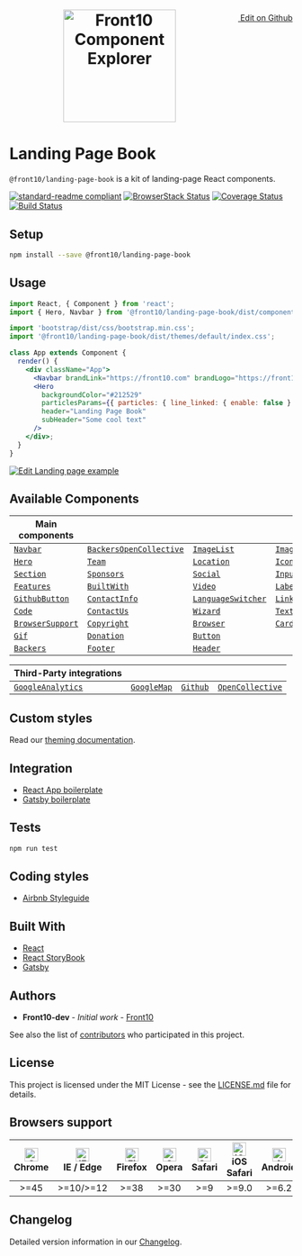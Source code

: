  <a style="float:right; margin-top: 30px;" target="_blank" href="https://github.com/front10/landing-page-book/edit/master/readme.md"> <img width="15px;" src="https://assets-cdn.github.com/images/icons/emoji/unicode/270f.png"/> Edit on Github
</a>

<h1 style="text-align: center;">
    <a href="http://front10.com/">
        <img src="https://github.com/front10/landing-page-book/blob/master/assets/images/logo/logo-frton10.jpg?raw=true" alt="Front10 Component Explorer" width="200">
    </a>
</h1>

# Landing Page Book

`@front10/landing-page-book` is a kit of landing-page React components.

[![standard-readme compliant](https://img.shields.io/badge/standard--readme-OK-green.svg?style=flat-square)](https://github.com/RichardLitt/standard-readme)
[![BrowserStack Status](https://www.browserstack.com/automate/badge.svg?badge_key=RTE2VCtMNjNYRVp2aW9qOG1rQkZraUhPa1plTEp4Q3poSmowSXhNR3Qxaz0tLW1BbzZ6OVYzbjR1NnlJNTJ6b1ZUMFE9PQ==--1b0d9055f474643cca6b099912dfd18bfc361869)](https://www.browserstack.com/automate/public-build/RTE2VCtMNjNYRVp2aW9qOG1rQkZraUhPa1plTEp4Q3poSmowSXhNR3Qxaz0tLW1BbzZ6OVYzbjR1NnlJNTJ6b1ZUMFE9PQ==--1b0d9055f474643cca6b099912dfd18bfc361869)
[![Coverage Status](https://coveralls.io/repos/github/front10/landing-page-book/badge.svg?branch=master)](https://coveralls.io/github/front10/landing-page-book?branch=master)
[![Build Status](https://travis-ci.com/front10/landing-page-book.svg?branch=master)](https://travis-ci.com/front10/landing-page-book)

## Setup

```sh
npm install --save @front10/landing-page-book
```

## Usage

```js
import React, { Component } from 'react';
import { Hero, Navbar } from '@front10/landing-page-book/dist/components';
```

```js
import 'bootstrap/dist/css/bootstrap.min.css';
import '@front10/landing-page-book/dist/themes/default/index.css';
```

```jsx
class App extends Component {
  render() {
    <div className="App">
      <Navbar brandLink="https://front10.com" brandLogo="https://front10.com/img/logos/logo.png" />
      <Hero
        backgroundColor="#212529"
        particlesParams={{ particles: { line_linked: { enable: false } } }}
        header="Landing Page Book"
        subHeader="Some cool text"
      />
    </div>;
  }
}
```

<a target="_blank" href="https://codesandbox.io/s/jp0kzqlj29">
  <img alt="Edit Landing page example" src="https://codesandbox.io/static/img/play-codesandbox.svg">
</a>

## Available Components

| Main components                                                                                            |                                                                                                                          |                                                                                                                |                                                                                              |
| ---------------------------------------------------------------------------------------------------------- | ------------------------------------------------------------------------------------------------------------------------ | -------------------------------------------------------------------------------------------------------------- | -------------------------------------------------------------------------------------------- |
| [`Navbar`](https://github.com/front10/landing-page-book/tree/master/src/components/Navbar)                 | [`BackersOpenCollective`](https://github.com/front10/landing-page-book/tree/master/src/components/BackersOpenCollective) | [`ImageList`](https://github.com/front10/landing-page-book/tree/master/src/components/ImageList)               | [`Image`](https://github.com/front10/landing-page-book/tree/master/src/components/Image)     |
| [`Hero`](https://github.com/front10/landing-page-book/tree/master/src/components/Hero)                     | [`Team`](https://github.com/front10/landing-page-book/tree/master/src/components/Team)                                   | [`Location`](https://github.com/front10/landing-page-book/tree/master/src/components/Location)                 | [`Icon`](https://github.com/front10/landing-page-book/tree/master/src/components/Icon)       |
| [`Section`](https://github.com/front10/landing-page-book/tree/master/src/components/Section)               | [`Sponsors`](https://github.com/front10/landing-page-book/tree/master/src/components/Sponsors)                           | [`Social`](https://github.com/front10/landing-page-book/tree/master/src/components/Social)                     | [`Input`](https://github.com/front10/landing-page-book/tree/master/src/components/Input)     |
| [`Features`](https://github.com/front10/landing-page-book/tree/master/src/components/Features)             | [`BuiltWith`](https://github.com/front10/landing-page-book/tree/master/src/components/BuiltWith)                         | [`Video`](https://github.com/front10/landing-page-book/tree/master/src/components/Video)                       | [`Label`](https://github.com/front10/landing-page-book/tree/master/src/components/Label)     |
| [`GithubButton`](https://github.com/front10/landing-page-book/tree/master/src/components/GithubButton)     | [`ContactInfo`](https://github.com/front10/landing-page-book/tree/master/src/components/ContactInfo)                     | [`LanguageSwitcher`](https://github.com/front10/landing-page-book/tree/master/src/components/LanguageSwitcher) | [`Link`](https://github.com/front10/landing-page-book/tree/master/src/components/Link)       |
| [`Code`](https://github.com/front10/landing-page-book/tree/master/src/components/Code)                     | [`ContactUs`](https://github.com/front10/landing-page-book/tree/master/src/components/ContactUs)                         | [`Wizard`](https://github.com/front10/landing-page-book/tree/master/src/components/Wizard)                     | [`TextBox`](https://github.com/front10/landing-page-book/tree/master/src/components/TextBox) |
| [`BrowserSupport`](https://github.com/front10/landing-page-book/tree/master/src/components/BrowserSupport) | [`Copyright`](https://github.com/front10/landing-page-book/tree/master/src/components/Copyright)                         | [`Browser`](https://github.com/front10/landing-page-book/tree/master/src/components/Browser)                   | [`Card`](https://github.com/front10/landing-page-book/tree/master/src/components/Card)       |
| [`Gif`](https://github.com/front10/landing-page-book/tree/master/src/components/Gif)                       | [`Donation`](https://github.com/front10/landing-page-book/tree/master/src/components/Donation)                           | [`Button`](https://github.com/front10/landing-page-book/tree/master/src/components/Button)                     |
| [`Backers`](https://github.com/front10/landing-page-book/tree/master/src/components/Backers)               | [`Footer`](https://github.com/front10/landing-page-book/tree/master/src/components/Footer)                               | [`Header`](https://github.com/front10/landing-page-book/tree/master/src/components/Header)                     |

| Third-Party integrations                                                                                             |                                                                                                              |                                                                                                  |                                                                                                                                             |
| -------------------------------------------------------------------------------------------------------------------- | ------------------------------------------------------------------------------------------------------------ | ------------------------------------------------------------------------------------------------ | ------------------------------------------------------------------------------------------------------------------------------------------- |
| [`GoogleAnalytics`](https://github.com/front10/landing-page-book/tree/master/src/components/Analytics/Analytics.jsx) | [`GoogleMap`](https://github.com/front10/landing-page-book/tree/master/src/components/Location/Location.jsx) | [`Github`](https://github.com/front10/landing-page-book/tree/master/src/components/GithubButton) | [`OpenCollective`](https://github.com/front10/landing-page-book/tree/master/src/components/BackersOpenCollective/BackersOpenCollective.jsx) |

## Custom styles

Read our [theming documentation](https://github.com/front10/landing-page-book/blob/master/theming.md).

## Integration

- [React App boilerplate](https://github.com/front10/landing-page-create-react-app)
- [Gatsby boilerplate](https://github.com/front10/landing-page-gatsby)

## Tests

```bash
npm run test
```

## Coding styles

- [Airbnb Styleguide](https://github.com/airbnb/javascript/tree/master/react)

## Built With

- [React](https://reactjs.org/)
- [React StoryBook](https://storybook.js.org)
- [Gatsby](https://github.com/front10/landing-page-gatsby)

## Authors

- **Front10-dev** - _Initial work_ - [Front10](http://front10.com/)

See also the list of [contributors](https://github.com/front10/landing-page-book/graphs/contributors) who participated in this project.

## License

This project is licensed under the MIT License - see the [LICENSE.md](https://github.com/front10/landing-page-book/blob/master/LICENSE.md) file for details.

## Browsers support

| <img src="https://cdnjs.cloudflare.com/ajax/libs/browser-logos/45.5.0/archive/chrome_12-48/chrome_12-48_48x48.png" alt="Chrome" width="24px" height="24px" /></br>Chrome | <img src="https://cdnjs.cloudflare.com/ajax/libs/browser-logos/45.5.0/edge/edge_48x48.png" alt="IE / Edge" width="24px" height="24px" /></br>IE / Edge | <img src="https://cdnjs.cloudflare.com/ajax/libs/browser-logos/45.5.0/firefox/firefox_48x48.png" alt="Firefox" width="24px" height="24px" /></br>Firefox | <img src="https://cdnjs.cloudflare.com/ajax/libs/browser-logos/45.5.0/opera/opera_48x48.png" alt="Opera" width="24px" height="24px" /></br>Opera | <img src="https://cdnjs.cloudflare.com/ajax/libs/browser-logos/45.5.0/safari/safari_48x48.png" alt="Safari" width="24px" height="24px" /></br>Safari | <img src="https://cdnjs.cloudflare.com/ajax/libs/browser-logos/45.5.0/safari-ios/safari-ios_48x48.png" alt="iOS Safari" width="24px" height="24px" /></br>iOS Safari | <img src="https://cdnjs.cloudflare.com/ajax/libs/browser-logos/45.5.0/archive/android/android_48x48.png" alt="Android" width="24px" height="24px" /></br>Android |
| :----------------------------------------------------------------------------------------------------------------------------------------------------------------------: | :----------------------------------------------------------------------------------------------------------------------------------------------------: | :------------------------------------------------------------------------------------------------------------------------------------------------------: | :----------------------------------------------------------------------------------------------------------------------------------------------: | :--------------------------------------------------------------------------------------------------------------------------------------------------: | :------------------------------------------------------------------------------------------------------------------------------------------------------------------: | :--------------------------------------------------------------------------------------------------------------------------------------------------------------: |
| >=45                                                                                                                                                                     | >=10/>=12                                                                                                                                              | >=38                                                                                                                                                     | >=30                                                                                                                                             | >=9                                                                                                                                                  | >=9.0                                                                                                                                                                | >=6.2                                                                                                                                                            |



## Changelog

Detailed version information in our [Changelog](https://github.com/front10/landing-page-book/blob/master/changelog.md).
